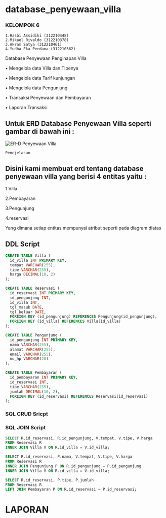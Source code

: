 # database_penyewaan_villa

### KELOMPOK 6
```
1.Hasbi Assidiki (312210448)
2.Mikael Rivaldo (312210378)
3.Akram Satya (312210461)
4.Yudha Eka Perdana (312210362)
```


Database Penyewaan Penginapan Villa

• Mengelola data Villa dan Tipenya

• Mengelola data Tarif kunjungan

• Mengelola data Pengunjung

• Transaksi Penyewaan dan Pembayaran

• Laporan Transaksi

## Untuk ERD Database Penyewaan Villa seperti gambar di bawah ini :

![ER-D Penyewaan Villa](https://github.com/MikaelRivaldo/database_penyewaan_villa/assets/115770247/d170407b-a07d-4955-b11d-828113f7f143)

`Penejelasan`

## Disini kami membuat erd tentang database penyewaan villa yang berisi 4 entitas yaitu : 

1.Villa

2.Pembayaran

3.Pengunjung

4.reservasi

Yang dimana setiap entitas mempunyai atribut seperti pada diagram diatas

## DDL Script
```sql
CREATE TABLE Villa (
  id_villa INT PRIMARY KEY,
  tempat VARCHAR(255),
  tipe VARCHAR(255),
  harga DECIMAL(10, 2)
);
```
```sql
CREATE TABLE Reservasi (
  id_reservasi INT PRIMARY KEY,
  id_pengunjung INT,
  id_villa INT,
  tgl_masuk DATE,
  tgl_keluar DATE,
  FOREIGN KEY (id_pengunjung) REFERENCES Pengunjung(id_pengunjung),
  FOREIGN KEY (id_villa) REFERENCES Villa(id_villa)
);
```
```sql
CREATE TABLE Pengunjung (
  id_pengunjung INT PRIMARY KEY,
  nama VARCHAR(255),
  alamat VARCHAR(255),
  email VARCHAR(255),
  no_hp VARCHAR(20)
);
```
```sql
CREATE TABLE Pembayaran (
  id_pembayaran INT PRIMARY KEY,
  id_reservasi INT,
  tipe VARCHAR(255),
  jumlah DECIMAL(10, 2),
  FOREIGN KEY (id_reservasi) REFERENCES Reservasi(id_reservasi)
);
```

### SQL CRUD Sricpt


### SQL JOIN Script
``` sql
SELECT R.id_reservasi, R.id_pengunjung, V.tempat, V.tipe, V.harga
FROM Reservasi R
INNER JOIN Villa V ON R.id_villa = V.id_villa;
```
```sql
SELECT R.id_reservasi, P.nama, V.tempat, V.tipe, V.harga
FROM Reservasi R
INNER JOIN Pengunjung P ON R.id_pengunjung = P.id_pengunjung
INNER JOIN Villa V ON R.id_villa = V.id_villa;
```
```sql
SELECT R.id_reservasi, P.tipe, P.jumlah
FROM Reservasi R
LEFT JOIN Pembayaran P ON R.id_reservasi = P.id_reservasi;
```

# LAPORAN

